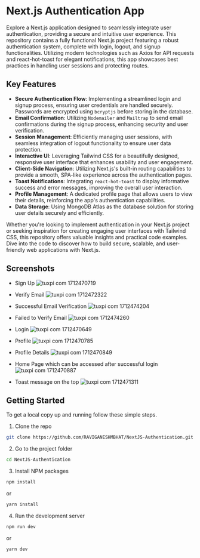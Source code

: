 # Next.js Authentication App

Explore a Next.js application designed to seamlessly integrate user authentication, providing a secure and intuitive user experience. This repository contains a fully functional Next.js project featuring a robust authentication system, complete with login, logout, and signup functionalities. Utilizing modern technologies such as Axios for API requests and react-hot-toast for elegant notifications, this app showcases best practices in handling user sessions and protecting routes.

## Key Features

- **Secure Authentication Flow**: Implementing a streamlined login and signup process, ensuring user credentials are handled securely. Passwords are encrypted using `bcryptjs` before storing in the database.
- **Email Confirmation**: Utilizing `Nodemailer` and `Mailtrap` to send email confirmations during the signup process, enhancing security and user verification.
- **Session Management**: Efficiently managing user sessions, with seamless integration of logout functionality to ensure user data protection.
- **Interactive UI**: Leveraging Tailwind CSS for a beautifully designed, responsive user interface that enhances usability and user engagement.
- **Client-Side Navigation**: Utilizing Next.js's built-in routing capabilities to provide a smooth, SPA-like experience across the authentication pages.
- **Toast Notifications**: Integrating `react-hot-toast` to display informative success and error messages, improving the overall user interaction.
- **Profile Management**: A dedicated profile page that allows users to view their details, reinforcing the app's authentication capabilities.
- **Data Storage**: Using MongoDB Atlas as the database solution for storing user details securely and efficiently.

Whether you're looking to implement authentication in your Next.js project or seeking inspiration for creating engaging user interfaces with Tailwind CSS, this repository offers valuable insights and practical code examples. Dive into the code to discover how to build secure, scalable, and user-friendly web applications with Next.js.

## Screenshots
- Sign Up
  ![tuxpi com 1712470719](https://github.com/RAVIGANESHMBHAT/NextJS-Authentication/assets/41186067/75e42e47-e09f-4178-9830-6f51dd757839)

- Verify Email
  ![tuxpi com 1712472322](https://github.com/RAVIGANESHMBHAT/NextJS-Authentication/assets/41186067/4d8c5b0b-d904-4d69-ad78-77dc39db1b48)

- Successful Email Verification
  ![tuxpi com 1712474204](https://github.com/RAVIGANESHMBHAT/NextJS-Authentication/assets/41186067/95ab39f6-e7cf-4f5e-af4b-2dae34f81baa)

- Failed to Verify Email
  ![tuxpi com 1712474260](https://github.com/RAVIGANESHMBHAT/NextJS-Authentication/assets/41186067/77d2b1a2-11f5-40a9-bccd-7efded18f141)

- Login
  ![tuxpi com 1712470649](https://github.com/RAVIGANESHMBHAT/NextJS-Authentication/assets/41186067/8de32408-99f8-4a2c-8847-50fef069897e)

- Profile
  ![tuxpi com 1712470785](https://github.com/RAVIGANESHMBHAT/NextJS-Authentication/assets/41186067/e1475e48-f55f-44e4-b141-8a745ae43845)

- Profile Details
  ![tuxpi com 1712470849](https://github.com/RAVIGANESHMBHAT/NextJS-Authentication/assets/41186067/0b0cb8e3-e77e-41e9-81bf-71c51ceca81f)

- Home Page which can be accessed after successful login
  ![tuxpi com 1712470887](https://github.com/RAVIGANESHMBHAT/NextJS-Authentication/assets/41186067/4d61665f-b48b-4a9e-9009-90a8d449923d)

- Toast message on the top
![tuxpi com 1712471311](https://github.com/RAVIGANESHMBHAT/NextJS-Authentication/assets/41186067/dd70a8ef-e7ef-405b-89ba-4107d0b9e7a7)

## Getting Started

To get a local copy up and running follow these simple steps.
1. Clone the repo
```bash
git clone https://github.com/RAVIGANESHMBHAT/NextJS-Authentication.git
```

2. Go to the project folder
```bash
cd NextJS-Authentication
```

3. Install NPM packages
```bash
npm install
```
or
```bash
yarn install
```

4. Run the development server
```bash
npm run dev
```
or
```bash
yarn dev
